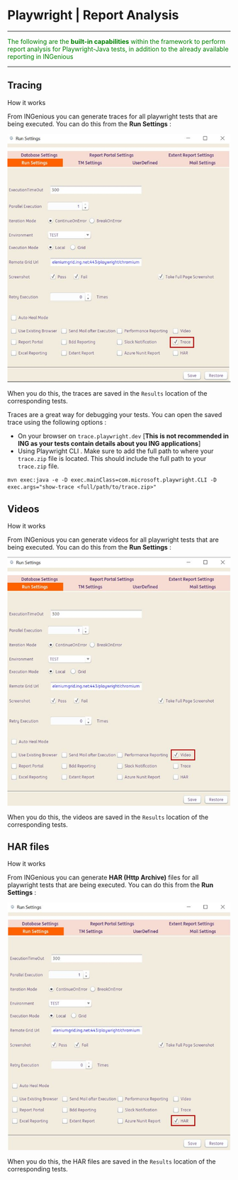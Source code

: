 # **Playwright | Report Analysis** 
-------------------------------------------

<span style="color:Green">The following are the **built-in capabilities** within the framework to perform report analysis for Playwright-Java tests, in addition to the already available reporting in INGenious</span>

--------------------------------------------

## Tracing


<summary>How it works</summary>

From INGenious you can generate traces for all playwright tests that are being executed. You can do this from the **Run Settings** :

 ![trace1](../img/reports/trace1.JPG "trace1")

When you do this, the traces are saved in the `Results` location of the corresponding tests.

Traces are a great way for debugging your tests. You can open the saved trace using the following options :

* On your browser on `trace.playwright.dev` [**This is not recommended in ING as your tests contain details about you ING applications**]
* Using Playwright CLI . Make sure to add the full path to where your `trace.zip` file is located. This should include the full path to your `trace.zip` file.

```shell
mvn exec:java -e -D exec.mainClass=com.microsoft.playwright.CLI -D exec.args="show-trace <full/path/to/trace.zip>"
```

 



## Videos


<summary>How it works</summary>

From INGenious you can generate videos for all playwright tests that are being executed. You can do this from the **Run Settings** :

 ![videos](../img/reports/videos.JPG "videos")

When you do this, the videos are saved in the `Results` location of the corresponding tests.





## HAR files


<summary>How it works</summary>

From INGenious you can generate **HAR (Http Archive)** files for all playwright tests that are being executed. You can do this from the **Run Settings** :

 ![har](../img/reports/har.JPG "har")

When you do this, the HAR files are saved in the `Results` location of the corresponding tests.



